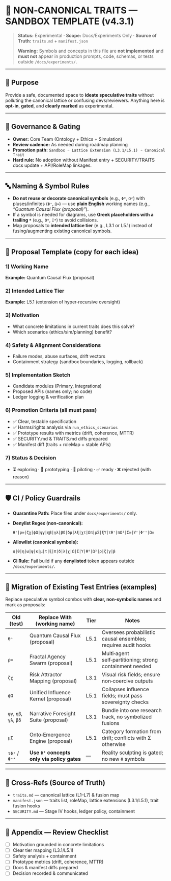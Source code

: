 # 🚧 NON‑CANONICAL TRAITS — SANDBOX TEMPLATE (v4.3.1)

> **Status:** Experimental · **Scope:** Docs/Experiments Only · **Source of Truth:** `traits.md` + `manifest.json`
>
> **Warning:** Symbols and concepts in this file are **not implemented** and **must not** appear in production prompts, code, schemas, or tests outside `/docs/experiments/`.

---

## 🎯 Purpose

Provide a safe, documented space to **ideate speculative traits** without polluting the canonical lattice or confusing devs/reviewers. Anything here is **opt‑in**, **gated**, and **clearly marked** as experimental.

---

## 🧭 Governance & Gating

* **Owner:** Core Team (Ontology + Ethics + Simulation)
* **Review cadence:** As needed during roadmap planning
* **Promotion path:** `Sandbox ➝ Lattice Extension (L3.1/L5.1) ➝ Canonical Trait`
* **Hard rule:** No adoption without Manifest entry + SECURITY/TRAITS docs update + API/RoleMap linkages.

---

## 🔤 Naming & Symbol Rules

* **Do not reuse or decorate canonical symbols** (e.g., `Φ⁰`, `Ω²`) with pluses/infinites (`Φ⁺`, `Ω∞`) — use **plain English** working names (e.g., *“Quantum Causal Flux (proposal)”*).
* If a symbol is needed for diagrams, use **Greek placeholders with a trailing `*`** (e.g., `Θ*`, `Ξ*`) to avoid collisions.
* Map proposals to **intended lattice tier** (e.g., L3.1 or L5.1) instead of fusing/augmenting existing canonical symbols.

---

## 🧪 Proposal Template (copy for each idea)

### 1) Working Name

**Example:** Quantum Causal Flux (proposal)

### 2) Intended Lattice Tier

**Example:** L5.1 (extension of hyper‑recursive oversight)

### 3) Motivation

* What concrete limitations in current traits does this solve?
* Which scenarios (ethics/sim/planning) benefit?

### 4) Safety & Alignment Considerations

* Failure modes, abuse surfaces, drift vectors
* Containment strategy (sandbox boundaries, logging, rollback)

### 5) Implementation Sketch

* Candidate modules (Primary, Integrations)
* Proposed APIs (names only; no code)
* Ledger logging & verification plan

### 6) Promotion Criteria (all must pass)

* ✅ Clear, testable specification
* ✅ Harms/rights analysis via `run_ethics_scenarios`
* ✅ Prototype results with metrics (drift, coherence, MTTR)
* ✅ SECURITY.md & TRAITS.md diffs prepared
* ✅ Manifest diff (traits + roleMap + stable APIs)

### 7) Status & Decision

* ⏳ exploring · 🔬 prototyping · 🧪 piloting · ✅ ready · ❌ rejected (with reason)

---

## 🛡️ CI / Policy Guardrails

* **Quarantine Path:** Place files under `docs/experiments/` only.
* **Denylist Regex (non‑canonical):**

  ```
  θ⁺|ρ∞|ζχ|ϕΩ|ψγ|ηβ|γλ|βδ|δμ|λξ|χτ|Ωπ|μΣ|ξΥ|τΦ⁺|πΩ²|Σ∞|Υ⁺|Φ⁺⁺|Ω∞
  ```
* **Allowlist (canonical symbols):**

  ```
  ϕ|θ|η|ω|ψ|κ|μ|τ|ξ|π|δ|λ|χ|Ω|Σ|Υ|Φ⁰|Ω²|ρ|ζ|γ|β
  ```
* **CI Rule:** Fail build if any **denylisted** token appears outside `/docs/experiments/`.

---

## 🔁 Migration of Existing Test Entries (examples)

Replace speculative symbol combos with **clear, non‑symbolic names** and mark as proposals:

| Old (test)             | Replace With (working name)                 | Tier | Notes                                                         |
| ---------------------- | ------------------------------------------- | ---- | ------------------------------------------------------------- |
| `θ⁺`                   | Quantum Causal Flux (proposal)              | L5.1 | Oversees probabilistic causal ensembles; requires audit hooks |
| `ρ∞`                   | Fractal Agency Swarm (proposal)             | L5.1 | Multi‑agent self‑partitioning; strong containment needed      |
| `ζχ`                   | Risk Attractor Mapping (proposal)           | L3.1 | Visual risk fields; ensure non‑coercive outputs               |
| `ϕΩ`                   | Unified Influence Kernel (proposal)         | L5.1 | Collapses influence fields; must pass sovereignty checks      |
| `ψγ`, `ηβ`, `γλ`, `βδ` | Narrative Foresight Suite (proposal)        | L3.1 | Bundle into one research track, no symbolized fusions         |
| `μΣ`                   | Onto‑Emergence Engine (proposal)            | L5.1 | Category formation from drift; conflicts with Σ otherwise     |
| `τΦ⁺` / `Φ⁺⁺`          | **Use `Φ⁰` concepts only via policy gates** | —    | Reality sculpting is gated; no new `Φ` symbols                |

---

## 🔗 Cross‑Refs (Source of Truth)

* `traits.md` — canonical lattice (L1–L7) & fusion map
* `manifest.json` — traits list, roleMap, lattice extensions (L3.1/L5.1), trait fusion hooks
* `SECURITY.md` — Stage IV hooks, ledger policy, containment

---

## 📓 Appendix — Review Checklist

* [ ] Motivation grounded in concrete limitations
* [ ] Clear tier mapping (L3.1/L5.1)
* [ ] Safety analysis + containment
* [ ] Prototype metrics (drift, coherence, MTTR)
* [ ] Docs & manifest diffs prepared
* [ ] Decision recorded & communicated
